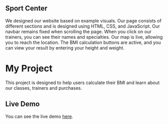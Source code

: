 ## Sport Center
We designed our website based on example visuals. Our page consists of different sections and is designed using HTML, CSS, and JavaScript. Our navbar remains fixed when scrolling the page. When you click on our trainers, you can see their names and specialties. Our map is live, allowing you to reach the location. The BMI calculation buttons are active, and you can view your result by entering your height and weight.

# My Project

This project is designed to help users calculate their BMI and learn about our classes, trainers and purchases.

## Live Demo
You can see the live demo [here](https://magenta-moxie-962a83.netlify.app).
